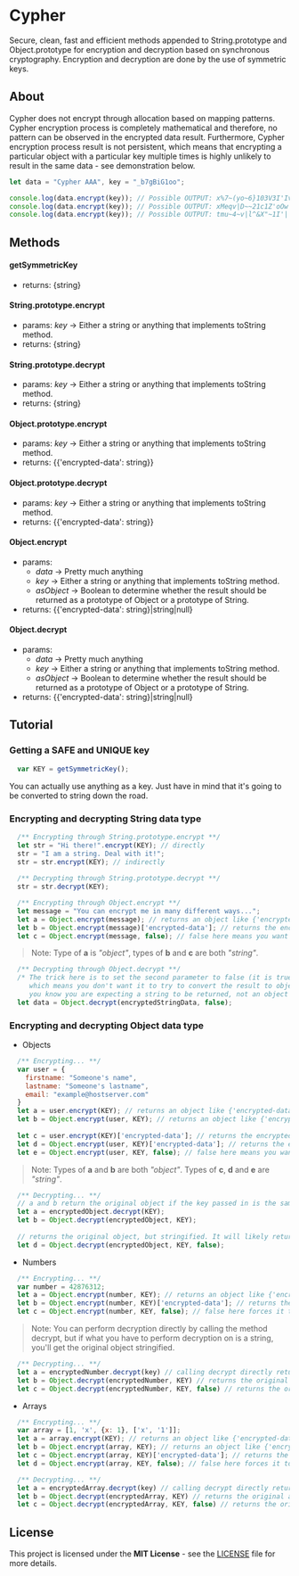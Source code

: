 # Cypher
Secure, clean, fast and efficient methods appended to String.prototype and Object.prototype for encryption and decryption based on synchronous cryptography. Encryption and decryption are done by the use of symmetric keys.

## About
Cypher does not encrypt through allocation based on mapping patterns. Cypher encryption process is completely mathematical and therefore, no pattern can be observed in the encrypted data result. Furthermore, Cypher encryption process result is not persistent, which means that encrypting a particular object with a particular key multiple times is highly unlikely to result in the same data - see demonstration below.

```javascript
let data = "Cypher AAA", key = "_b7gBiG1oo";

console.log(data.encrypt(key)); // Possible OUTPUT: x%7~(yo~6}103V3I'Iv
console.log(data.encrypt(key)); // Possible OUTPUT: xMeqv|D~~21c1Z'oOw
console.log(data.encrypt(key)); // Possible OUTPUT: tmu~4~v|l^&X"~1I'|
```

## Methods 
#### getSymmetricKey
 * returns: {string}
 
#### String.prototype.encrypt
 * params: _key_ -> Either a string or anything that implements toString method.
 * returns: {string}
 
#### String.prototype.decrypt
 * params: _key_ -> Either a string or anything that implements toString method.
 * returns: {string}
 
#### Object.prototype.encrypt
 * params: _key_ -> Either a string or anything that implements toString method.
 * returns: {{'encrypted-data': string}} 
 
#### Object.prototype.decrypt
 * params: _key_ -> Either a string or anything that implements toString method.
 * returns: {{'encrypted-data': string}}
 
#### Object.encrypt
 * params: 
      * _data_ -> Pretty much anything
      * _key_ -> Either a string or anything that implements toString method.
      * _asObject_ -> Boolean to determine whether the result should be returned as a prototype of Object or a prototype of String.
 * returns: {{'encrypted-data': string}|string|null}
 
#### Object.decrypt
 * params: 
      * _data_ -> Pretty much anything
      * _key_ -> Either a string or anything that implements toString method.
      * _asObject_ -> Boolean to determine whether the result should be returned as a prototype of Object or a prototype of String.
 * returns: {{'encrypted-data': string}|string|null}
 
## Tutorial
### Getting a SAFE and UNIQUE key
```javascript
  var KEY = getSymmetricKey();
```
You can actually use anything as a key. Just have in mind that it's going to be converted to string down the road.

### Encrypting and decrypting String data type
```javascript
  /** Encrypting through String.prototype.encrypt **/
  let str = "Hi there!".encrypt(KEY); // directly
  str = "I am a string. Deal with it!";
  str = str.encrypt(KEY); // indirectly
  
  /** Decrypting through String.prototype.decrypt **/
  str = str.decrypt(KEY); 

  /** Encrypting through Object.encrypt **/
  let message = "You can encrypt me in many different ways...";
  let a = Object.encrypt(message); // returns an object like {'encrypted-data': 'encrypted string data here'} 
  let b = Object.encrypt(message)['encrypted-data']; // returns the encrypted string data
  let c = Object.encrypt(message, false); // false here means you want only the encrypted string data to be returned
```
> Note: Type of __a__ is _"object"_, types of __b__ and __c__ are both _"string"_.

```javascript
  /** Decrypting through Object.decrypt **/
  /* The trick here is to set the second parameter to false (it is true by default), 
     which means you don't want it to try to convert the result to object since 
     you know you are expecting a string to be returned, not an object type data. */
  let data = Object.decrypt(encryptedStringData, false);
```

### Encrypting and decrypting Object data type
* Objects
```javascript
  /** Encrypting... **/
  var user = {
    firstname: "Someone's name",
    lastname: "Someone's lastname",
    email: "example@hostserver.com"
  }
  let a = user.encrypt(KEY); // returns an object like {'encrypted-data': 'encrypted string data here'}
  let b = Object.encrypt(user, KEY); // returns an object like {'encrypted-data': 'encrypted string data here'}
  
  let c = user.encrypt(KEY)['encrypted-data']; // returns the encrypted string data straight forwardly
  let d = Object.encrypt(user, KEY)['encrypted-data']; // returns the encrypted string data straight forwardly
  let e = Object.encrypt(user, KEY, false); // false here means you want only the encrypted string data to be returned
```
> Note: Types of __a__ and __b__ are both _"object"_. Types of __c__, __d__ and __e__ are _"string"_.

```javascript
  /** Decrypting... **/
  // a and b return the original object if the key passed in is the same used when encrypting; otherwise, returns null.
  let a = encryptedObject.decrypt(KEY); 
  let b = Object.decrypt(encryptedObject, KEY);
  
  // returns the original object, but stringified. It will likely return null if key doesn't match the original one used to encrypt the object.
  let d = Object.decrypt(encryptedObject, KEY, false);
```
* Numbers
```javascript
  /** Encrypting... **/
  var number = 42876312;
  let a = Object.encrypt(number, KEY); // returns an object like {'encrypted-data': 'encrypted string data here'}
  let b = Object.encrypt(number, KEY)['encrypted-data']; // returns the encrypted string data straight forwardly
  let c = Object.encrypt(number, KEY, false); // false here forces it to return a string, rather than an object type data.
```
> Note: You can perform decryption directly by calling the method decrypt, but if what you have to perform decryption on is a string, you'll get the original object stringified.

```javascript
  /** Decrypting... **/
  let a = encryptedNumber.decrypt(key) // calling decrypt directly returns the original number as either a number or a string depending on what type encryptedNumber is. If it's a string, calling decrypt directly returns a string. If it's an object, it returns the original number as a "number" type of object.
  let b = Object.decrypt(encryptedNumber, KEY) // returns the original number
  let c = Object.decrypt(encryptedNumber, KEY, false) // returns the original number, but as a string.
```
* Arrays
```javascript
  /** Encrypting... **/
  var array = [1, 'x', {x: 1}, ['x', '1']];
  let a = array.encrypt(KEY); // returns an object like {'encrypted-data': 'encrypted string data here'}
  let b = Object.encrypt(array, KEY); // returns an object like {'encrypted-data': 'encrypted string data here'}
  let c = Object.encrypt(array, KEY)['encrypted-data']; // returns the encrypted string data straight forwardly
  let d = Object.encrypt(array, KEY, false); // false here forces it to return a string, rather than an object type data.
```
```javascript
  /** Decrypting... **/
  let a = encryptedArray.decrypt(key) // calling decrypt directly returns the original array as either an array or string depending on what type encryptedArray is. If it's a string, calling decrypt directly returns the array stringified. If it's an object, it returns the original array.
  let b = Object.decrypt(encryptedArray, KEY) // returns the original array
  let c = Object.decrypt(encryptedArray, KEY, false) // returns the original array, but stringified.
```
## License
This project is licensed under the __MIT License__ - see the [LICENSE](LICENSE.md) file for more details.
